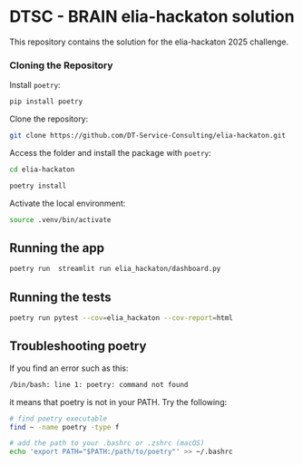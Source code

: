# DTSC - BRAIN elia-hackaton solution

This repository contains the solution for the elia-hackaton 2025 challenge.

### Cloning the Repository

Install `poetry`:
```sh
pip install poetry
```

Clone the repository:
```sh
git clone https://github.com/DT-Service-Consulting/elia-hackaton.git
```

Access the folder and install the package with `poetry`:
```sh
cd elia-hackaton

poetry install
```

Activate the local environment:
```sh
source .venv/bin/activate
```

## Running the app

```sh
poetry run  streamlit run elia_hackaton/dashboard.py
```
## Running the tests

```sh
poetry run pytest --cov=elia_hackaton --cov-report=html
```

## Troubleshooting poetry

If you find an error such as this:
```sh
/bin/bash: line 1: poetry: command not found
```
it means that poetry is not in your PATH. Try the following:
```sh
# find poetry executable
find ~ -name poetry -type f 

# add the path to your .bashrc or .zshrc (macOS)
echo 'export PATH="$PATH:/path/to/poetry"' >> ~/.bashrc
```
